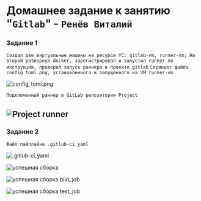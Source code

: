 # Домашнее задание к занятию "`Gitlab`" - `Ренёв Виталий`

### Задание 1
`Создал две виртуальные машины на ресурсе YC: gitlab-vm, runner-vm; На второй развернул docker, зарегистрировал и запустил runner по инструкции, проверил запуск раннера в проекте gitlab`
`Скриншот файла config_toml.png, установленного и запущенного на VM runner-vm`

![config_toml.png](https://github.com/viylogren-ui/sys-51/homework_gitlab/img/1.1_config_toml.png.git)

`Подключенный раннер в GitLab репозитории Project`

![Project runner](https://github.com/viylogren-ui/sys-51/homework_gitlab/img/1.2_runner_gitlab.png.git)
---

### Задание 2

`Файл пайплайна .gitlub-ci_yaml`

![.gitlub-ci_yaml](https://github.com/viylogren-ui/sys-51/homework_gitlab/img/2.1_pipline_gitlab-ci_yaml.png.git)

![успешная сборка](https://github.com/viylogren-ui/sys-51/homework_gitlab/img/2.2_sborka.png.git)

![успешная сборка bild_job](https://github.com/viylogren-ui/sys-51/homework_gitlab/img/2.3_sborka_bild_job.png.git)

![успешная сборка test_job](https://github.com/viylogren-ui/sys-51/homework_gitlab/img/2.3_sborka_test_job.png.git)
